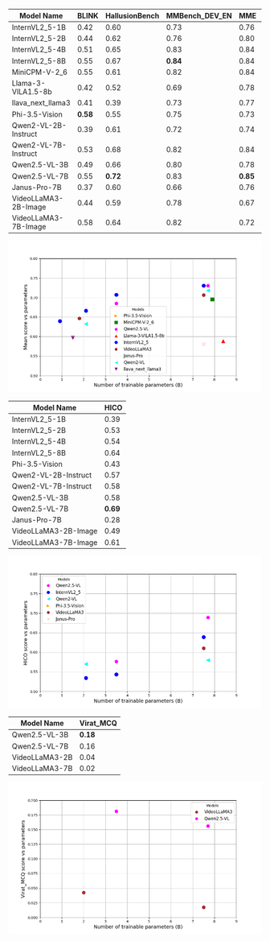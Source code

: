 | Model Name | BLINK | HallusionBench | MMBench_DEV_EN | MME | MMStar | POPE | RealWorldQA | Mean |
|  --- |  --- |  --- |  --- |  --- |  --- |  --- |  --- |  --- | 
| InternVL2_5-1B | 0.42 | 0.60 | 0.73 | 0.76 | 0.50 | 0.89 | 0.58 | 0.64 |
| InternVL2_5-2B | 0.44 | 0.62 | 0.76 | 0.80 | 0.54 | **0.90** | 0.61 | 0.67 |
| InternVL2_5-4B | 0.51 | 0.65 | 0.83 | 0.84 | 0.59 | 0.89 | 0.65 | 0.71 |
| InternVL2_5-8B | 0.55 | 0.67 | **0.84** | 0.84 | **0.63** | 0.89 | 0.69 | **0.73** |
| MiniCPM-V-2_6 | 0.55 | 0.61 | 0.82 | 0.84 | 0.57 | 0.83 | 0.65 | 0.70 |
| Llama-3-VILA1.5-8b | 0.42 | 0.52 | 0.69 | 0.78 | 0.42 | 0.83 | 0.47 | 0.59 |
| llava_next_llama3 | 0.41 | 0.39 | 0.73 | 0.77 | 0.43 | 0.87 | 0.58 | 0.60 |
| Phi-3.5-Vision | **0.58** | 0.55 | 0.75 | 0.73 | 0.47 | 0.83 | 0.54 | 0.64 |
| Qwen2-VL-2B-Instruct | 0.39 | 0.61 | 0.72 | 0.74 | 0.46 | 0.88 | 0.63 | 0.63 |
| Qwen2-VL-7B-Instruct | 0.53 | 0.68 | 0.82 | 0.84 | 0.60 | 0.86 | 0.70 | 0.72 |
| Qwen2.5-VL-3B | 0.49 | 0.66 | 0.80 | 0.78 | 0.54 | 0.86 | 0.66 | 0.69 |
| Qwen2.5-VL-7B | 0.55 | **0.72** | 0.83 | **0.85** | 0.62 | 0.86 | 0.68 | 0.73 |
| Janus-Pro-7B | 0.37 | 0.60 | 0.66 | 0.76 | 0.46 | 0.79 | 0.42 | 0.58 |
| VideoLLaMA3-2B-Image | 0.44 | 0.59 | 0.78 | 0.67 | 0.53 | 0.88 | 0.64 | 0.65 |
| VideoLLaMA3-7B-Image | 0.58 | 0.64 | 0.82 | 0.72 | 0.61 | 0.86 | **0.71** | 0.71 |


![Mean score vs parameters](Mean_score_vs_params.png)

| Model Name | HICO |
|  --- |  --- | 
| InternVL2_5-1B | 0.39 |
| InternVL2_5-2B | 0.53 |
| InternVL2_5-4B | 0.54 |
| InternVL2_5-8B | 0.64 |
| Phi-3.5-Vision | 0.43 |
| Qwen2-VL-2B-Instruct | 0.57 |
| Qwen2-VL-7B-Instruct | 0.58 |
| Qwen2.5-VL-3B | 0.58 |
| Qwen2.5-VL-7B | **0.69** |
| Janus-Pro-7B | 0.28 |
| VideoLLaMA3-2B-Image | 0.49 |
| VideoLLaMA3-7B-Image | 0.61 |

![HICO score vs parameters](HICO_score_vs_params.png)

| Model Name | Virat_MCQ |
|  --- |  --- | 
| Qwen2.5-VL-3B | **0.18** |
| Qwen2.5-VL-7B | 0.16 |
| VideoLLaMA3-2B | 0.04 |
| VideoLLaMA3-7B | 0.02 |


![Virat_MCQ score vs parameters](Virat_MCQ_score_vs_params.png)
